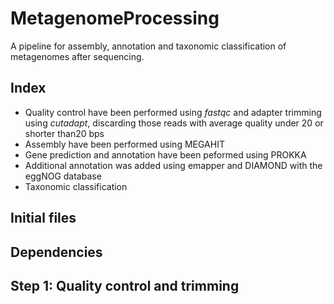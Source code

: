 # MetagenomeProcessing
A pipeline for assembly, annotation and taxonomic classification of metagenomes after sequencing.

## Index
- Quality control have been performed using _fastqc_ and adapter trimming using _cutadapt_, discarding those reads with average quality under 20 or shorter than20 bps
- Assembly have been performed using MEGAHIT
- Gene prediction and annotation have been peformed using PROKKA
- Additional annotation was added using emapper and DIAMOND with the eggNOG database
- Taxonomic classification

## Initial files

## Dependencies

## Step 1: Quality control and trimming
